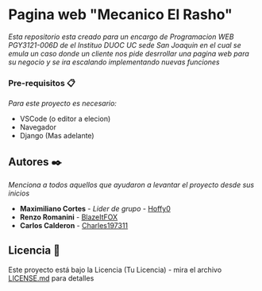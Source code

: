# Pagina web "Mecanico El Rasho"

_Esta repositorio esta creado para un encargo de Programacion WEB PGY3121-006D de el Instituo DUOC UC sede San Joaquin en el cual se emula un caso donde un cliente nos pide desrrollar una pagina web para su negocio y se ira escalando implementando nuevas funciones_


### Pre-requisitos 📋

_Para este proyecto es necesario:_
* VSCode (o editor a elecion)
* Navegador
* Django (Mas adelante)

## Autores ✒️

_Menciona a todos aquellos que ayudaron a levantar el proyecto desde sus inicios_

* **Maximiliano Cortes** - *Lider de grupo* - [Hoffy0](https://github.com/Hoffy0)
* **Renzo Romanini** - [BlazeItFOX](https://github.com/BlazeItFOX)
* **Carlos Calderon** - [Charles197311](https://github.com/Charles197311)


## Licencia 📄

Este proyecto está bajo la Licencia (Tu Licencia) - mira el archivo [LICENSE.md](LICENSE.md) para detalles
